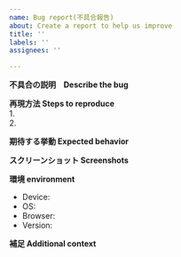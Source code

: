 ```yaml
---
name: Bug report(不具合報告)
about: Create a report to help us improve
title: ''
labels: ''
assignees: ''

---
```

**不具合の説明　Describe the bug**

**再現方法 Steps to reproduce**  
1.   
2.  

**期待する挙動 Expected behavior**

**スクリーンショット Screenshots**

**環境 environment**
- Device: 
- OS: 
- Browser: 
- Version: 

**補足 Additional context**
